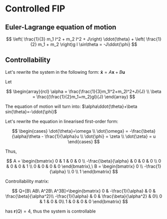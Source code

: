 # Controlled FIP

## Euler-Lagrange equation of motion

$$
\left( \frac{1}{3} m_1 l^2 + m_2 l^2 + J\right) \ddot{\theta} + \left( \frac{1}{2} m_1 + m_2 \right)g l \sin\theta = -J\ddot{\phi}
$$

## Controllability

Let's rewrite the system in the following form:
$\boldsymbol{\dot{x}} = A\boldsymbol{x}+B\boldsymbol{u}$

Let

$$
\begin{array}{rcl}
\alpha = \frac{\frac{1}{3}m_1l^2+m_2l^2+J}{J} \\
\beta = \frac{(\frac{1}{2}m_1+m_2)gl}{J}
\end{array}
$$

The equation of motion will turn into:
$\alpha\ddot{\theta}+\beta sin{\theta}=-\ddot{\phi}$

Let's rewrite the equation in linearised first-order form:

$$
\begin{cases}
\dot{\theta}=\omega \\
\dot{\omega} = -\frac{\beta}{\alpha}\theta - \frac{1}{\alpha}u \\
\dot{\phi} = \zeta \\
\dot{\zeta} = u
\end{cases}
$$

Thus,

$$
A =
\begin{bmatrix}
0 & 1 & 0 & 0 \\
-\frac{\beta}{\alpha} & 0 & 0 & 0 \\
0 & 0 & 0 & 1 \\
0 & 0 & 0 & 0
\end{bmatrix},\ B =
\begin{bmatrix}
0 \\
-\frac{1}{\alpha} \\
0 \\
1
\end{bmatrix}
$$

Controllability matrix:

$$
Q=[B\ AB\ A^2B\ A^3B]=\begin{bmatrix}
0 & -\frac{1}{\alpha} & 0 & \frac{\beta}{\alpha^2}\\
-\frac{1}{\alpha} & 0 & \frac{\beta}{\alpha^2} & 0\\
0 & 1 & 0 & 0\\
1 & 0 & 0 & 0
\end{bmatrix}
$$

has $\boldsymbol{r}(Q)=4$, thus the system is controllable
